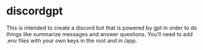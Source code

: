# discordgpt

This is intended to create a discord bot that is powered by gpt in order to do things like summarize messages and answer questions. You'll need to add .env files with your own keys in the root and in /app.
